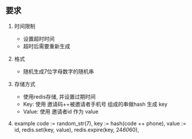 要求
----

1. 时间限制
    - 设置超时时间
    - 超时后需要重新生成

2. 格式
    - 随机生成7位字母数字的随机串

3. 存储方式
    - 使用redis存储, 并设置过期时间
    - Key: 使用 邀请码++被邀请者手机号 组成的串做hash 生成 key
    - Value: 使用 邀请者id 作为 value

4. example
    code := random_str(7),
    key  := hash(code ++ phone),
    value := id,
    redis.set(key, value),
    redis.expire(key, 24*60*60),
